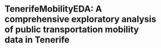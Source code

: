 # TenerifeMobilityEDA: A comprehensive exploratory analysis of public transportation mobility data in Tenerife
